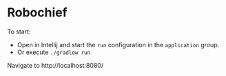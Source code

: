 # Robochief

To start:
- Open in Intellij and start the `run` configuration in the `application` group.
- Or execute `./gradlew run`

Navigate to http://localhost:8080/

